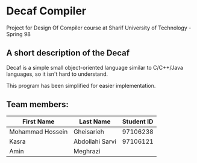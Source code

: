 # Decaf Compiler
Project for Design Of Compiler course at Sharif University of Technology - Spring 98

## A short description of the Decaf
Decaf is a simple small object-oriented language similar to C/C++/Java languages, so it isn't hard to understand. 

This program has been simplified for easier implementation.

## Team members:
|First Name|Last Name|Student ID|
|---|---|---|
|Mohammad Hossein|Gheisarieh|97106238|
|Kasra|Abdollahi Sarvi|97106121|
|Amin|Meghrazi||
